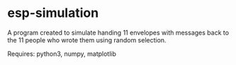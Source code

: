 # esp-simulation
A program created to simulate handing 11 envelopes with messages back to the 11 people who wrote them using random selection. 

Requires: python3, numpy, matplotlib
